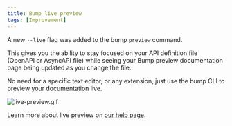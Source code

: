 ```yaml
---
title: Bump live preview
tags: [Improvement]
---
```


A new `--live` flag was added to the bump `preview` command.

This gives you the ability to stay focused on your API definition file (OpenAPI or AsyncAPI file) while seeing your Bump preview documentation page being updated as you change the file.

No need for a specific text editor, or any extension, just use the bump CLI to preview your documentation live.

![live-preview.gif](/files/changelog/live-preview.gif)

Learn more about live preview on [our help page](https://docs.bump.sh/help/bump-cli/#live-preview). 